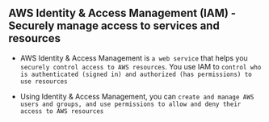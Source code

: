 ## AWS Identity & Access Management (IAM) - Securely manage access to services and resources

- AWS Identity & Access Management is `a web service` that helps you `securely control access to AWS resources`. You use IAM to `control who is authenticated (signed in) and authorized (has permissions) to use resources`

- Using Identity & Access Management, you can `create and manage AWS users and groups, and use permissions to allow and deny their access to AWS resources`
